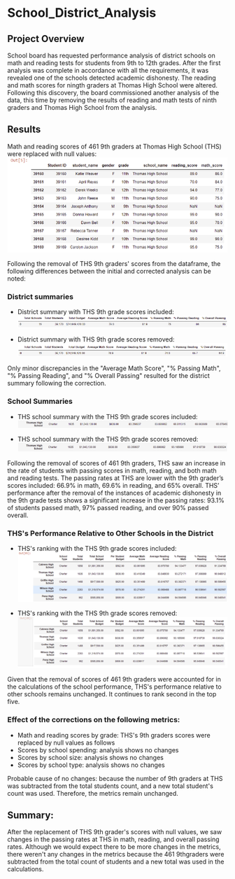 # School_District_Analysis
## Project Overview
School board has requested performance analysis of district schools on math and reading tests for students from 9th to 12th grades. After the first analysis was complete in accordance with all the requirements, it was revealed one of the schools detected academic dishonesty. The reading and math scores for ningth graders at Thomas High School were altered. Following this discovery, the board commissioned another analysis of the data, this time by removing the results of reading and math tests of ninth graders and Thomas High School from the analysis. 

## Results
Math and reading scores of 461 9th graders at Thomas High School (THS) were replaced with null values:
![9thgraders_nan](Resources/9thgraders_nan.png)

Following the removal of THS 9th graders' scores from the dataframe, the following differences between the initial and corrected analysis can be noted:  

### District summaries
* District summary with THS 9th grade scores included:
![district_summary_module](Resources/district_summary_module.png)

* District summary with THS 9th grade scores removed:
![district_summary_challenge](Resources/district_summary_challenge.png)

Only minor discrepancies in the "Average Math Score", "% Passing Math", "% Passing Reading", and "% Overall Passing" resulted for the district summary following the correction. 

### School Summaries
* THS school summary with the THS 9th grade scores included:
![ths_metrics_pre_correction](Resources/ths_metrics_pre_correction.png)

* THS school summary with the THS 9th grade scores removed:
![ths_metrics_post_correction](Resources/ths_metrics_post_correction.png)

Following the removal of scores of 461 9th graders, THS saw an increase in the rate of students with passing scores in math, reading, and both math and reading tests. The passing rates at THS are lower with the 9th grader’s scores included: 66.9% in math, 69.6% in reading, and 65% overall. THS’ performance after the removal of the instances of academic dishonesty in the 9th grade tests shows a significant increase in the passing rates: 93.1% of students passed math, 97% passed reading, and over 90% passed overall.

### THS's Performance Relative to Other Schools in the District
* THS's ranking with the THS 9th grade scores included: 
![top_five_module](Resources/top_five_module.png) 

* THS's ranking with the THS 9th grade scores removed: 
![top_five_challenge](Resources/top_five_challenge.png)

Given that the removal of scores of 461 9th graders were accounted for in the calculations of the school performance, THS's performance relative to other schools remains unchanged. It continues to rank second in the top five. 

### Effect of the corrections on the following metrics: 
* Math and reading scores by grade: THS's 9th graders scores were replaced by null values as follows
* Scores by school spending: analysis shows no changes
* Scores by school size: analysis shows no changes
* Scores by school type: analysis shows no changes

Probable cause of no changes: because the number of 9th graders at THS was subtracted from the total students count, and a new total student's count was used. Therefore, the metrics remain unchanged. 

## Summary: 
After the replacement of THS 9th grader's scores with null values, we saw changes in the passing rates at THS in math, reading, and overall passing rates. Although we would expect there to be more changes in the metrics, there weren't any changes in the metrics because the 461 9thgraders were subtracted from the total count of students and a new total was used in the calculations. 
